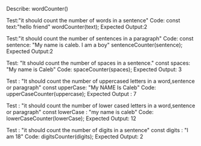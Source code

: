 Describe: wordCounter()

Test:"it should count the number of words in a sentence"
Code:
const text:"hello friend"
wordCounter(text);
Expected Output:2


Test:"it should count the number of sentences in a paragraph"
Code:
const sentence: "My name is caleb. I am a boy"
sentenceCounter(sentence);
Expected Output:2


Test: "It should count the number of spaces in a sentence."
const spaces: "My name is Caleb"
Code: spaceCounter(spaces);
Expected Output: 3

Test : "It should count the number of uppercased letters in a word,sentence or paragraph"
const upperCase: "My NAME Is Caleb"
Code: upperCaseCounter(uppercase);
Expected Output : 7

Test : "it should count the number of lower cased letters in a word,sentence or paragraph"
const lowerCase : "my name is caleb"
Code: lowerCaseCounter(lowerCase);
Expected Output: 12

Test : "it should count the number of digits in a sentence"
const digits : "I am 18"
Code: digitsCounter(digits);
Expected Output: 2 